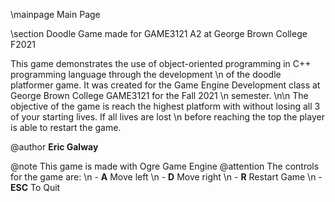  \mainpage Main Page 
 
  \section Doodle Game made for GAME3121 A2 at George Brown College F2021
   
   This game demonstrates the use of object-oriented programming in C++ programming language through the development \n 
   of the doodle platformer game. It was created for the Game Engine Development class at George Brown College GAME3121 for the Fall 2021 \n
   semester.
   \n\n The objective of the game is reach the highest platform with without losing all 3 of your starting lives. If all lives are lost \n
   before reaching the top the player is able to restart the game. 
    
   
  @author **Eric Galway**

  @note This game is made with Ogre Game Engine
  @attention The controls for the game are: \n - **A** Move left \n  - **D** Move right \n  - **R** Restart Game \n  - **ESC** To Quit  


 
 